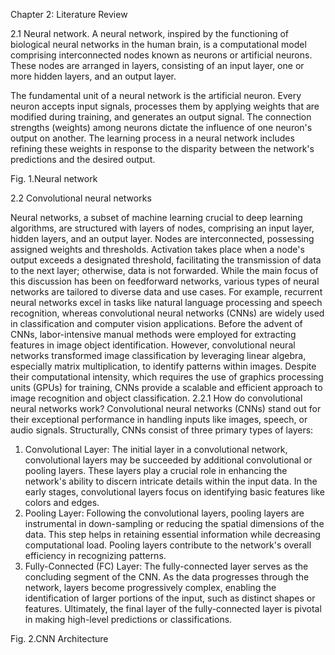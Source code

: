 Chapter 2: Literature Review

2.1 Neural network.
A neural network, inspired by the functioning of biological neural networks in the human brain, is a computational model comprising interconnected nodes known as neurons or artificial neurons. These nodes are arranged in layers, consisting of an input layer, one or more hidden layers, and an output layer.

The fundamental unit of a neural network is the artificial neuron. Every neuron accepts input signals, processes them by applying weights that are modified during training, and generates an output signal. The connection strengths (weights) among neurons dictate the influence of one neuron's output on another. The learning process in a neural network includes refining these weights in response to the disparity between the network's predictions and the desired output.

Fig. 1.Neural network




2.2 Convolutional neural networks

Neural networks, a subset of machine learning crucial to deep learning algorithms, are structured with layers of nodes, comprising an input layer, hidden layers, and an output layer. Nodes are interconnected, possessing assigned weights and thresholds. Activation takes place when a node's output exceeds a designated threshold, facilitating the transmission of data to the next layer; otherwise, data is not forwarded.
While the main focus of this discussion has been on feedforward networks, various types of neural networks are tailored to diverse data and use cases. For example, recurrent neural networks excel in tasks like natural language processing and speech recognition, whereas convolutional neural networks (CNNs) are widely used in classification and computer vision applications. Before the advent of CNNs, labor-intensive manual methods were employed for extracting features in image object identification. However, convolutional neural networks transformed image classification by leveraging linear algebra, especially matrix multiplication, to identify patterns within images. Despite their computational intensity, which requires the use of graphics processing units (GPUs) for training, CNNs provide a scalable and efficient approach to image recognition and object classification.
2.2.1 How do convolutional neural networks work?
Convolutional neural networks (CNNs) stand out for their exceptional performance in handling inputs like images, speech, or audio signals. Structurally, CNNs consist of three primary types of layers:
1. Convolutional Layer:
   The initial layer in a convolutional network, convolutional layers may be succeeded by additional convolutional or pooling layers. These layers play a crucial role in enhancing the network's ability to discern intricate details within the input data. In the early stages, convolutional layers focus on identifying basic features like colors and edges.
2. Pooling Layer:
   Following the convolutional layers, pooling layers are instrumental in down-sampling or reducing the spatial dimensions of the data. This step helps in retaining essential information while decreasing computational load. Pooling layers contribute to the network's overall efficiency in recognizing patterns.
3. Fully-Connected (FC) Layer:
   The fully-connected layer serves as the concluding segment of the CNN. As the data progresses through the network, layers become progressively complex, enabling the identification of larger portions of the input, such as distinct shapes or features. Ultimately, the final layer of the fully-connected layer is pivotal in making high-level predictions or classifications.







Fig. 2.CNN Architecture
